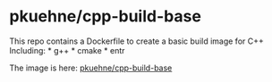 # pkuehne/cpp-build-base

This repo contains a Dockerfile to create a basic build image for C++
Including:
    * g++
    * cmake
    * entr

The image is here: [pkuehne/cpp-build-base](docker)

[docker]: https://cloud.docker.com/u/pkuehne/repository/docker/pkuehne/build-base
